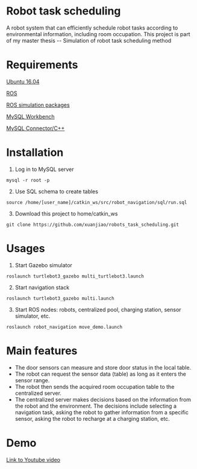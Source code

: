 # Robot task scheduling

A robot system that can efficiently schedule robot tasks according to environmental information, including room occupation. This project is part of my master thesis -- Simulation of robot task scheduling method

# Requirements
[Ubuntu 16.04](https://ubuntu.com/tutorials/install-ubuntu-desktop-1604#1-overview)

[ROS](https://emanual.robotis.com/docs/en/platform/turtlebot3/quick-start/)

[ROS simulation packages](https://emanual.robotis.com/docs/en/platform/turtlebot3/simulation/)

[MySQL Workbench](https://dev.mysql.com/downloads/workbench/)

[MySQL Connector/C++](https://dev.mysql.com/doc/dev/connector-cpp/8.0/)
# Installation

1. Log in to MySQL server 

```
mysql -r root -p
```

2. Use SQL schema to create tables

```
source /home/[user_name]/catkin_ws/src/robot_navigation/sql/run.sql
```

3. Download this project to home/catkin_ws
    
    
```
git clone https://github.com/xuanjiao/robots_task_scheduling.git
```

# Usages
1.  Start Gazebo simulator

```
roslaunch turtlebot3_gazebo multi_turtlebot3.launch
```

2.  Start navigation stack

```
roslaunch turtlebot3_gazebo multi.launch
```

3.  Start ROS nodes: robots, centralized pool, charging station, sensor simulator, etc.

```
roslaunch robot_navigation move_demo.launch
```

# Main features
-   The door sensors can measure and store door status in the local table.
-   The robot can request the sensor data (table) as long as it enters the sensor range.
-   The robot then sends the acquired room occupation table to the centralized server.
-   The centralized server makes decisions based on the information from the robot and the environment. The decisions include selecting a navigation task, asking the robot to gather information from a specific sensor, asking the robot to recharge at a charging station, etc.

# Demo

[Link to Youtube video](https://youtu.be/Y7iX4Zc0Ej4)
